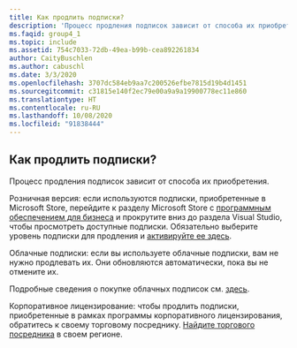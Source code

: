 ```yaml
---
title: Как продлить подписки?
description: 'Процесс продления подписок зависит от способа их приобретения. Розничная версия: если используются подписки, приобретенные в Microsoft...'
ms.faqid: group4_1
ms.topic: include
ms.assetid: 754c7033-72db-49ea-b99b-cea892261834
author: CaityBuschlen
ms.author: cabuschl
ms.date: 3/3/2020
ms.openlocfilehash: 3707dc584eb9aa7c200526efbe7815d19b4d1451
ms.sourcegitcommit: c31815e140f2ec79e00a9a9a19900778ec11e860
ms.translationtype: HT
ms.contentlocale: ru-RU
ms.lasthandoff: 10/08/2020
ms.locfileid: "91838444"
---
```

## <a name="how-do-i-renew-my-subscriptions"></a>Как продлить подписки?

Процесс продления подписок зависит от способа их приобретения.

Розничная версия: если используются подписки, приобретенные в Microsoft Store, перейдите к разделу Microsoft Store с [программным обеспечением для бизнеса](https://www.microsoft.com/store/b/software?icid=Cnav_software_businesssoftware&activetab=pivot1%3arichpivot1-1) и прокрутите вниз до раздела Visual Studio, чтобы просмотреть доступные подписки. Обязательно выберите уровень подписки для продления и [активируйте ее здесь](https://my.visualstudio.com/subscriptions/activate).

Облачные подписки: если вы используете облачные подписки, вам не нужно продлевать их. Они обновляются автоматически, пока вы не отмените их.

Подробные сведения о покупке облачных подписок см. [здесь](../../../../vscloud-overview.md).

Корпоративное лицензирование: чтобы продлить подписки, приобретенные в рамках программы корпоративного лицензирования, обратитесь к своему торговому посреднику. [Найдите торгового посредника](https://www.microsoft.com/licensing/how-to-buy/how-to-buy) в своем регионе.